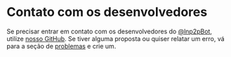 # Contato com os desenvolvedores

Se precisar entrar em contato com os desenvolvedores do [@lnp2pBot](https://t.me/lnp2pbot), utilize [nosso GitHub](https://github.com/lnp2pbot/bot). Se tiver alguma proposta ou quiser relatar um erro, vá para a seção de [problemas](https://github.com/lnp2pBot/bot/issues) e crie um.
